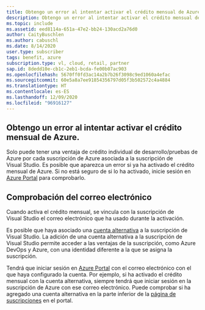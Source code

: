 ```yaml
---
title: Obtengo un error al intentar activar el crédito mensual de Azure.
description: Obtengo un error al intentar activar el crédito mensual de Azure incluido en la suscripción de Visual Studio.
ms.topic: include
ms.assetid: eed8114a-651a-47e2-bb24-130acd2a76d0
author: CaityBuschlen
ms.author: cabuschl
ms.date: 8/14/2020
user.type: subscriber
tags: benefit, azure
subscription.type: vl, cloud, retail, partner
sap.id: 8dedd10e-cb1c-2eb1-bcda-fe00b07ac903
ms.openlocfilehash: 5670ff0fd3ac14a2b7b26f3098c9ed1060a4efac
ms.sourcegitcommit: 60e5a8a7ee91854356797d05f3b502572c4a4884
ms.translationtype: HT
ms.contentlocale: es-ES
ms.lasthandoff: 12/09/2020
ms.locfileid: "96916127"
---
```

## <a name="im-getting-an-error-while-trying-to-activate-my-azure-monthly-credit"></a>Obtengo un error al intentar activar el crédito mensual de Azure.

Solo puede tener una ventaja de crédito individual de desarrollo/pruebas de Azure por cada suscripción de Azure asociada a la suscripción de Visual Studio. Es posible que aparezca un error si ya ha activado el crédito mensual de Azure. Si no está seguro de si lo ha activado, inicie sesión en [Azure Portal](https://portal.azure.com/) para comprobarlo. 

## <a name="verify-your-email"></a>Comprobación del correo electrónico 

Cuando activa el crédito mensual, se vincula con la suscripción de Visual Studio el correo electrónico que ha usado durante la activación.  

Es posible que haya asociado una [cuenta alternativa](https://docs.microsoft.com/visualstudio/subscriptions/vs-alternate-identity) a la suscripción de Visual Studio. La adición de una cuenta alternativa a la suscripción de Visual Studio permite acceder a las ventajas de la suscripción, como Azure DevOps y Azure, con una identidad diferente a la que se asigna la suscripción.  

Tendrá que iniciar sesión en [Azure Portal](https://portal.azure.com/) con el correo electrónico con el que haya configurado la cuenta. Por ejemplo, si ha activado el crédito mensual con la cuenta alternativa, siempre tendrá que iniciar sesión en la suscripción de Azure con ese correo electrónico. Puede comprobar si ha agregado una cuenta alternativa en la parte inferior de la [página de suscripciones](https://my.visualstudio.com/subscriptions) en el portal.